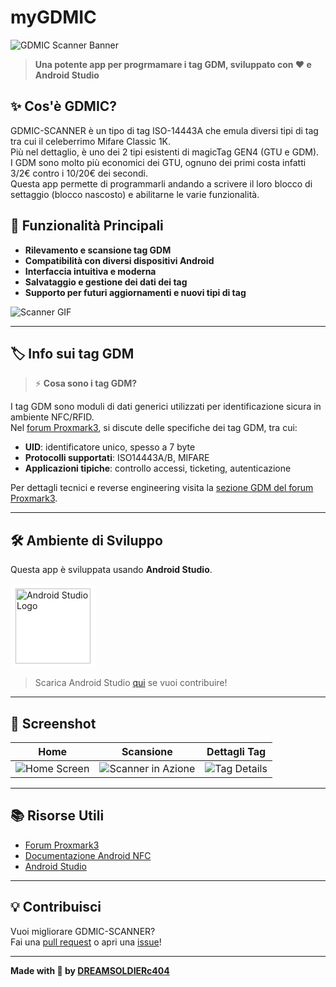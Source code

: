 # myGDMIC

![GDMIC Scanner Banner](https://i.imgur.com/3C7bJwM.png)

> **Una potente app per progrmamare i tag GDM, sviluppato con ❤️ e Android Studio**


## ✨ Cos'è GDMIC?

GDMIC-SCANNER è un tipo di tag ISO-14443A che emula diversi tipi di tag tra cui il celeberrimo Mifare Classic 1K.  
Più nel dettaglio, è uno dei 2 tipi esistenti di magicTag GEN4 (GTU e GDM).  
I GDM sono molto più economici dei GTU, ognuno dei primi costa infatti 3/2€ contro i 10/20€ dei secondi.  
Questa app permette di programmarli andando a scrivere il loro blocco di settaggio (blocco nascosto) e abilitarne le varie funzionalità.


## 🚀 Funzionalità Principali

- **Rilevamento e scansione tag GDM**
- **Compatibilità con diversi dispositivi Android**
- **Interfaccia intuitiva e moderna**
- **Salvataggio e gestione dei dati dei tag**
- **Supporto per futuri aggiornamenti e nuovi tipi di tag**

![Scanner GIF](https://media.giphy.com/media/3o6Yg1hX3lG9O3x4tC/giphy.gif)

---

## 🏷️ Info sui tag GDM

> ⚡ **Cosa sono i tag GDM?**

I tag GDM sono moduli di dati generici utilizzati per identificazione sicura in ambiente NFC/RFID.  
Nel [forum Proxmark3](https://www.proxmark.org/forum/viewtopic.php?id=10998), si discute delle specifiche dei tag GDM, tra cui:

- **UID**: identificatore unico, spesso a 7 byte
- **Protocolli supportati**: ISO14443A/B, MIFARE
- **Applicazioni tipiche**: controllo accessi, ticketing, autenticazione

Per dettagli tecnici e reverse engineering visita la [sezione GDM del forum Proxmark3](https://www.proxmark.org/forum/search.php?action=search&keywords=GDM).

---

## 🛠️ Ambiente di Sviluppo

Questa app è sviluppata usando **Android Studio**.

<a href="https://developer.android.com/studio" target="_blank">
  <div style="background-color: #FFFFFF; display: inline-block; border-radius: 8px; padding: 8px;">
    <img 
      src="https://upload.wikimedia.org/wikipedia/commons/9/92/Android_Studio_Trademark.svg" 
      alt="Android Studio Logo" 
      height="120" 
      style="display: block; object-fit: contain;">
  </div>
</a>


> Scarica Android Studio [qui](https://developer.android.com/studio) se vuoi contribuire!

---

## 📸 Screenshot

| Home | Scansione | Dettagli Tag |
|:----:|:---------:|:------------:|
| ![Home Screen](https://i.imgur.com/6pJ0A2F.png) | ![Scanner in Azione](https://i.imgur.com/s7d7i3z.gif) | ![Tag Details](https://i.imgur.com/Cz1gA1x.png) |

---

## 📚 Risorse Utili

- [Forum Proxmark3](https://www.proxmark.org/forum/)
- [Documentazione Android NFC](https://developer.android.com/guide/topics/connectivity/nfc)
- [Android Studio](https://developer.android.com/studio)

---

## 💡 Contribuisci

Vuoi migliorare GDMIC-SCANNER?  
Fai una [pull request](https://github.com/DREAMSOLDIERc404/GDMIC-SCANNER/pulls) o apri una [issue](https://github.com/DREAMSOLDIERc404/GDMIC-SCANNER/issues)!

---

**Made with 💙 by [DREAMSOLDIERc404](https://github.com/DREAMSOLDIERc404)**
